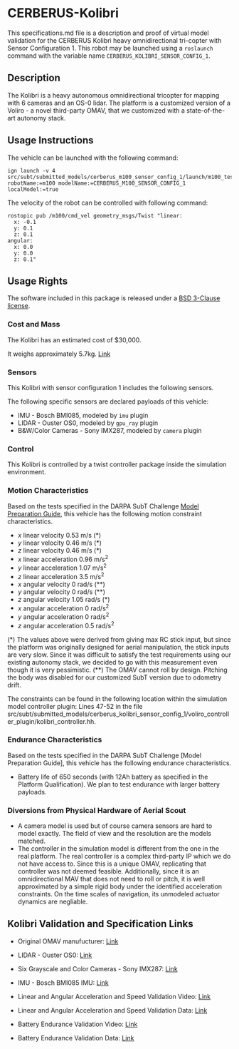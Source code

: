 <!-- This is a Markdown description of a robot model submitted for inclusion in the DARPA Subterranean Challenge Technology Repository -->

# CERBERUS-Kolibri
This specifications.md file is a description and proof of virtual model validation for the CERBERUS Kolibri heavy omnidirectional tri-copter with Sensor Configuration 1. This robot may be launched using a `roslaunch` command with the variable name `CERBERUS_KOLIBRI_SENSOR_CONFIG_1`.

## Description
The Kolibri is a heavy autonomous omnidirectional tricopter for mapping with 6 cameras and an OS-0 lidar. The platform is a customized version of a Voliro - a novel third-party OMAV, that we customized with a state-of-the-art autonomy stack.

## Usage Instructions
The vehicle can be launched with the following command:
```
ign launch -v 4 src/subt/submitted_models/cerberus_m100_sensor_config_1/launch/m100_test.ign robotName:=m100 modelName:=CERBERUS_M100_SENSOR_CONFIG_1 localModel:=true
```
The velocity of the robot can be controlled with following command:
```
rostopic pub /m100/cmd_vel geometry_msgs/Twist "linear:
  x: -0.1
  y: 0.1
  z: 0.1
angular:
  x: 0.0
  y: 0.0
  z: 0.1"
```

## Usage Rights
The software included in this package is released under a [BSD 3-Clause license](LICENSE).


### Cost and Mass
The Kolibri has an estimated cost of $30,000. 

It weighs approximately 5.7kg. [Link](https://drive.google.com/file/d/1aj7BvCyJDGn6sZN3biW6XQO5a408WAZe/view?usp=sharing)

### Sensors
This Kolibri with sensor configuration 1 includes the following sensors. 

The following specific sensors are declared payloads of this vehicle:
* IMU - Bosch BMI085, modeled by `imu` plugin
* LIDAR - Ouster OS0, modeled by `gpu_ray` plugin
* B&W/Color Cameras - Sony IMX287, modeled by `camera` plugin

### Control
This Kolibri is controlled by a twist controller package inside the simulation environment.

### Motion Characteristics
Based on the tests specified in the DARPA SubT Challenge [Model Preparation
Guide](https://subtchallenge.com/resources/Simulation_Model_Preparation_Guide.pdf), this vehicle has the following motion constraint characteristics.
* _x_ linear velocity 0.53 m/s (*)
* _y_ linear velocity 0.46 m/s (*)
* _z_ linear velocity 0.46 m/s (*)
* _x_ linear acceleration 0.96 m/s<sup>2</sup>
* _y_ linear acceleration 1.07 m/s<sup>2</sup>
* _z_ linear acceleration 3.5 m/s<sup>2</sup>
* _x_ angular velocity 0 rad/s (**)
* _y_ angular velocity 0 rad/s (**)
* _z_ angular velocity 1.05 rad/s (*)
* _x_ angular acceleration 0 rad/s<sup>2</sup>
* _y_ angular acceleration 0 rad/s<sup>2</sup>
* _z_ angular acceleration 0.5 rad/s<sup>2</sup> 

(*) The values above were derived from giving max RC stick input, but since the platform was originally designed for aerial manipulation, the stick inputs are very slow. Since it was difficult to satisfy the test requirements using our existing autonomy stack, we decided to go with this measurement even though it is very pessimistic.
(**) The OMAV cannot roll by design. Pitching the body was disabled for our customized SubT version due to odometry drift.

The constraints can be found in the following location within the simulation model controller plugin: 
Lines 47-52 in the file src/subt/submitted_models/cerberus_kolibri_sensor_config_1/voliro_controller_plugin/kolibri_controller.hh. 

### Endurance Characteristics
Based on the tests specified in the DARPA SubT Challenge [Model Preparation
Guide], this vehicle has the following endurance characteristics.

* Battery life of 650 seconds (with 12Ah battery as specified in the Platform Qualification). We plan to test endurance with larger battery payloads.

### Diversions from Physical Hardware of Aerial Scout
* A camera model is used but of course camera sensors are hard to model exactly. The field of view and the resolution are the models matched.
* The controller in the simulation model is different from the one in the real platform. The real controller is a complex third-party IP which we do not have access to. Since this is a unique OMAV, replicating that controller was not deemed feasible. Additionally, since it is an omnidirectional MAV that does not need to roll or pitch, it is well approximated by a simple rigid body under the identified acceleration constraints. On the time scales of navigation, its unmodeled actuator dynamics are negliable.


## <a name="validation_links"></a>Kolibri Validation and Specification Links
* Original OMAV manufucturer: [Link](http://voliro.com)
* LIDAR - Ouster OS0: [Link](https://www.dataspeedinc.com/app/uploads/2020/05/Ouster-OS0-Lidar-Datasheet.pdf)
* Six Grayscale and Color Cameras - Sony IMX287: [Link](https://www.sony-semicon.co.jp/products/common/pdf/IMX273_287_296_297_Flyer.pdf)
* IMU - Bosch BMI085 IMU: [Link](https://www.vectornav.com/products/vn-100)

* Linear and Angular Acceleration and Speed Validation Video: [Link](https://drive.google.com/file/d/181paS8Xs5BYX2FdfhRD7w-OfjpCqRHmQ/view?usp=sharing) 
* Linear and Angular Acceleration and Speed Validation Data: [Link](https://drive.google.com/file/d/1vFJhYtik9gus2S0WheV2vLFC43g0EBC4/view?usp=sharing)
* Battery Endurance Validation Video: [Link](https://drive.google.com/file/d/1xXlvUX7FYis6Ne-7e-RfSsRtH_Abe9jK/view?usp=sharing)
* Battery Endurance Validation Data: [Link](https://drive.google.com/file/d/1xXlvUX7FYis6Ne-7e-RfSsRtH_Abe9jK/view?usp=sharing)
